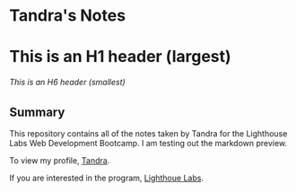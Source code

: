 # Tandra's Notes

# This is an H1 header (largest)
###### This is an H6 header (smallest)

## Summary

This repository contains all of the notes taken by Tandra for the Lighthouse Labs Web Development Bootcamp. I am testing out the markdown preview.

To view my profile, [Tandra](https://github.com/TandsPM).

If you are interested in the program, [Lighthoue Labs](https://www.lighthouselabs.ca/).
